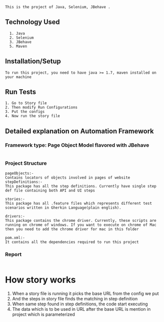  
```
This is the project of Java, Selenium, JBehave . 
```
## Technology Used
```
  1. Java
  2. Selenium
  3. JBehave
  5. Maven
```	
## Installation/Setup
```
To run this project, you need to have java >= 1.7, maven installed on your machine
```	
## Run Tests
```
1. Go to Story file 
2. Then modify Run Configurations
3. Put the configs 
4. Now run the story file 

```
## Detailed explanation on Automation Framework

### Framework type: Page Object Model flavored with JBehave
```
```

### Project Structure
```
pageObjects:-
Contains locators of objects involved in pages of website
stepDefinitions:-
This package has all the step definitions. Currently have single step def file containing both API and UI steps
```
```
stories:-
This package has all .feature files which represents different test scenarios written in Gherkin Language(plain english).
```
```
drivers:-
This package contains the chrome driver. Currently, these scripts are running on chrome of windows. If you want to execute on chrome of Mac then you need to add the chrome driver for mac in this folder
```
```
pom.xml:-
It contains all the dependencies required to run this project
```

### Report
```

```
# How story works
1. When a story file is running it picks the base URL from the config we put 
2. And the steps in story file finds the matching in step definition 
3. When same step found in step definitions, the code start executing 
4. The data which is to be used in URL after the base URL is mention in project which is parameterized  
```

  


